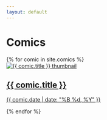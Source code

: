 ```yaml
---
layout: default
---
```


<h1>Comics</h1>

<div class="comic-gallery">
  {% for comic in site.comics %}
    <div class="comic-card">
      <a href="{{ comic.url | relative_url }}">
        <img src="{{ comic.thumbnail | relative_url }}" alt="{{ comic.title }} thumbnail">
        <div class="comic-info">
          <h2>{{ comic.title }}</h2>
          <p>{{ comic.date | date: "%B %d, %Y" }}</p>
        </div>
      </a>
    </div>
  {% endfor %}
</div>
